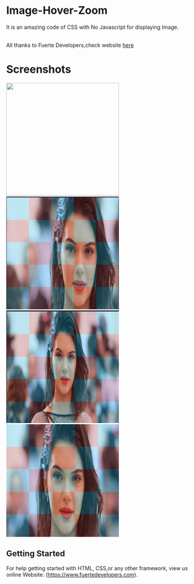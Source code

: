 # Image-Hover-Zoom
It is an amazing code of CSS with No Javascript for displaying Image.

<br>
All thanks to Fuerte Developers,check website  <a href="https://www.fuertedevelopers.com" > here</a>
<br>

# Screenshots
<div class="row">
  <div class="col-md-6">
      <img src="img/1.png" width="300" height="300">
  </div>
  <div class="col-md-6">
      <img src="img/2.png" width="300" height="300">
  </div>
</div>
<div class="row">
<div class="col-md-6">
      <img src="img/3.png" width="300" height="300">
  </div>
<div class="col-md-6">
      <img src="img/4.png" width="300" height="300">
  </div>
</div>

## Getting Started

For help getting started with HTML, CSS,or any other framework, view us online
Website: (https://www.fuertedevelopers.com).
